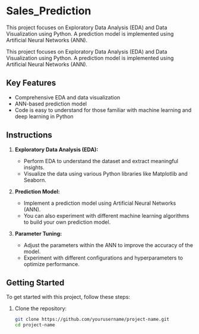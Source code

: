 # Sales_Prediction
This project focuses on Exploratory Data Analysis (EDA) and Data Visualization using Python. A prediction model is implemented using Artificial Neural Networks (ANN).

This project focuses on Exploratory Data Analysis (EDA) and Data Visualization using Python. A prediction model is implemented using Artificial Neural Networks (ANN).

## Key Features
- Comprehensive EDA and data visualization
- ANN-based prediction model
- Code is easy to understand for those familiar with machine learning and deep learning in Python

## Instructions
1. **Exploratory Data Analysis (EDA):**
   - Perform EDA to understand the dataset and extract meaningful insights.
   - Visualize the data using various Python libraries like Matplotlib and Seaborn.

2. **Prediction Model:**
   - Implement a prediction model using Artificial Neural Networks (ANN).
   - You can also experiment with different machine learning algorithms to build your own prediction model.

3. **Parameter Tuning:**
   - Adjust the parameters within the ANN to improve the accuracy of the model.
   - Experiment with different configurations and hyperparameters to optimize performance.

## Getting Started
To get started with this project, follow these steps:

1. Clone the repository:
   ```sh
   git clone https://github.com/yourusername/project-name.git
   cd project-name